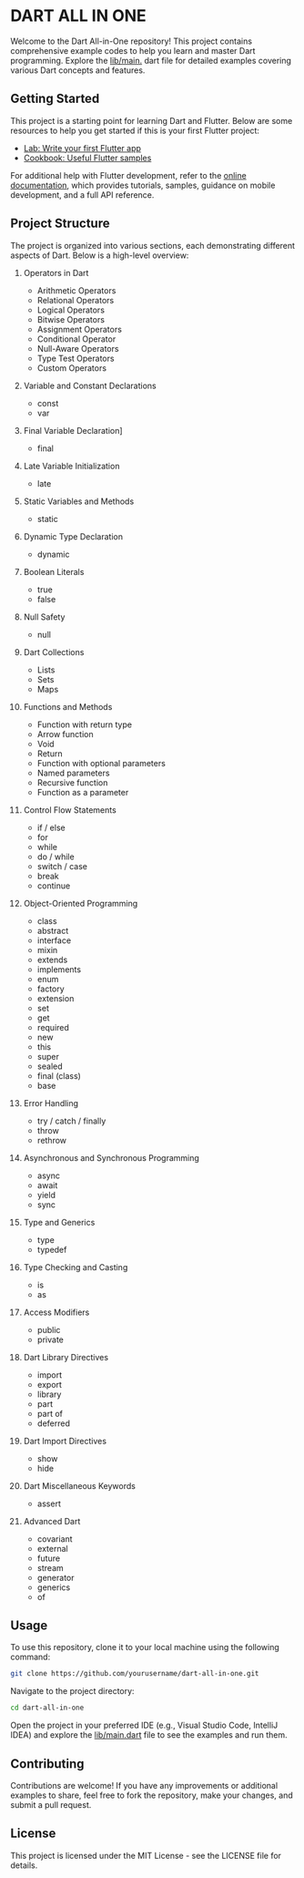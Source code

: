 # DART ALL IN ONE

Welcome to the Dart All-in-One repository! This project contains comprehensive example codes to help you learn and master Dart programming. Explore the [lib/main.](lib/main.dart) dart file for detailed examples covering various Dart concepts and features.

## Getting Started

This project is a starting point for learning Dart and Flutter. Below are some resources to help you get started if this is your first Flutter project:

- [Lab: Write your first Flutter app](https://docs.flutter.dev/get-started/codelab)
- [Cookbook: Useful Flutter samples](https://docs.flutter.dev/cookbook)

For additional help with Flutter development, refer to the [online documentation](https://docs.flutter.dev/), which provides tutorials, samples, guidance on mobile development, and a full API reference.

## Project Structure

The project is organized into various sections, each demonstrating different aspects of Dart. Below is a high-level overview:

1. Operators in Dart
    - Arithmetic Operators
    - Relational Operators
    - Logical Operators
    - Bitwise Operators
    - Assignment Operators
    - Conditional Operator
    - Null-Aware Operators
    - Type Test Operators
    - Custom Operators

2. Variable and Constant Declarations
    - const
    - var

3. Final Variable Declaration]
    - final

4. Late Variable Initialization
    - late

5. Static Variables and Methods
    - static

6. Dynamic Type Declaration
    - dynamic

7. Boolean Literals
    - true
    - false

8. Null Safety
    - null

9. Dart Collections
    - Lists
    - Sets
    - Maps

10. Functions and Methods
    - Function with return type
    - Arrow function
    - Void
    - Return
    - Function with optional parameters
    - Named parameters
    - Recursive function
    - Function as a parameter

11. Control Flow Statements
    - if / else
    - for
    - while
    - do / while
    - switch / case
    - break
    - continue

12. Object-Oriented Programming
    - class
    - abstract
    - interface
    - mixin
    - extends
    - implements
    - enum
    - factory
    - extension
    - set
    - get
    - required
    - new
    - this
    - super
    - sealed
    - final (class)
    - base

13. Error Handling
    - try / catch / finally
    - throw
    - rethrow

14. Asynchronous and Synchronous Programming
    - async
    - await
    - yield
    - sync

15. Type and Generics
    - type
    - typedef

16. Type Checking and Casting
    - is
    - as

17. Access Modifiers
    - public
    - private

18. Dart Library Directives
    - import
    - export
    - library
    - part
    - part of
    - deferred

19. Dart Import Directives
    - show
    - hide

20. Dart Miscellaneous Keywords
    - assert

21. Advanced Dart
    - covariant
    - external
    - future
    - stream
    - generator
    - generics
    - of

## Usage

To use this repository, clone it to your local machine using the following command:

```sh
git clone https://github.com/yourusername/dart-all-in-one.git
```
Navigate to the project directory:

```sh
cd dart-all-in-one
```
Open the project in your preferred IDE (e.g., Visual Studio Code, IntelliJ IDEA) and explore the [lib/main.dart](lib/main.dart) file to see the examples and run them.

## Contributing

Contributions are welcome! If you have any improvements or additional examples to share, feel free to fork the repository, make your changes, and submit a pull request.

## License

This project is licensed under the MIT License - see the LICENSE file for details.